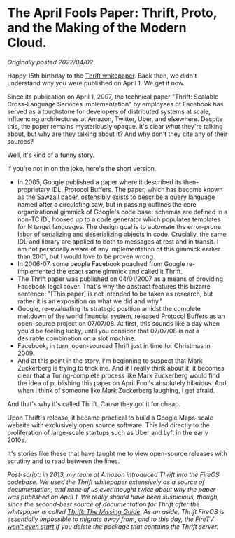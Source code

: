 # The April Fools Paper: Thrift, Proto, and the Making of the Modern Cloud.

*Originally posted 2022/04/02*

Happy 15th birthday to the [Thrift whitepaper](https://thrift.apache.org/static/files/thrift-20070401.pdf). Back then, we didn't understand why you were published on April 1. We get it now.

Since its publication on April 1, 2007, the technical paper "Thrift: Scalable Cross-Language Services Implementation" by employees of Facebook has served as a touchstone for developers of distributed systems at scale, influencing architectures at Amazon, Twitter, Uber, and elsewhere. Despite this, the paper remains mysteriously opaque. It's clear *what* they're talking about, but why are they talking about it? And why don't they cite any of their sources?

Well, it's kind of a funny story.

If you're not in on the joke, here's the short version.

- In 2005, Google published a paper where it described its then-proprietary IDL, Protocol Buffers. The paper, which has become known as the [Sawzall paper](https://static.googleusercontent.com/media/research.google.com/en//archive/sawzall-sciprog.pdf), ostensibly exists to describe a query language named after a circulating saw, but in passing outlines the core organizational gimmick of Google's code base: schemas are defined in a non-TC IDL hooked up to a code generator which populates templates for N target languages. The design goal is to automate the error-prone labor of serializing and deserializing objects in code. Crucially, the same IDL and library are applied to both to messages at rest and in transit. I am not personally aware of any implementation of this gimmick earlier than 2001, but I would love to be proven wrong.
- In 2006-07, some people Facebook poached from Google re-implemented the exact same gimmick and called it Thrift.
- The Thrift paper was published on 04/01/2007 as a means of providing Facebook legal cover. That's why the abstract features this bizarre sentence: "\[This paper] is not intended to be taken as research, but rather it is an exposition on what we did and why."
- Google, re-evaluating its strategic position amidst the complete meltdown of the world financial system, released Protocol Buffers as an open-source project on 07/07/08. At first, this sounds like a day when you'd be feeling lucky, until you consider that 07/07/08 is *not* a desirable combination on a slot machine.
- Facebook, in turn, open-sourced Thrift just in time for Christmas in 2009.
- And at this point in the story, I'm beginning to suspect that Mark Zuckerberg is trying to trick me. And if I really think about it, it becomes clear that a Turing-complete process like Mark Zuckerberg would find the idea of publishing this paper on April Fool's absolutely hilarious. And when I think of someone like Mark Zuckerberg laughing, I get afraid.

And that's why it's called Thrift. Cause they got it for cheap.

Upon Thrift's release, it became practical to build a Google Maps-scale website with exclusively open source software. This led directly to the proliferation of large-scale startups such as Uber and Lyft in the early 2010s.

It's stories like these that have taught me to view open-source releases with scrutiny and to read between the lines.

*Post-script: in 2013, my team at Amazon introduced Thrift into the FireOS codebase. We used the Thrift whitepaper extensively as a source of documentation, and none of us ever thought twice about why the paper was published on April 1. We really should have been suspicious, though, since the second-best source of documentation for Thrift after the whitepaper is called [Thrift: The Missing Guide](https://diwakergupta.github.io/thrift-missing-guide/). As an aside, Thrift FireOS is essentially impossible to migrate away from, and to this day, the FireTV [won't even start](https://github.com/esc0rtd3w/firestick-loader/blob/230804f2480693604146a936fbb533a918dbcdb4/scripts/debloat/bloat-remove.sh#L985) if you delete the package that contains the Thrift server.*
